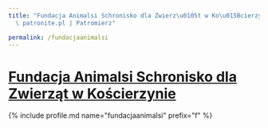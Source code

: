 ```yaml
---
title: "Fundacja Animalsi Schronisko dla Zwierz\u0105t w Ko\u015Bcierzynie | Statystyki\
  \ patronite.pl | Patromierz"

permalink: /fundacjaanimalsi
---
```


# [Fundacja Animalsi Schronisko dla Zwierząt w Kościerzynie](https://patronite.pl/fundacjaanimalsi)

{% include profile.md name="fundacjaanimalsi" prefix="f" %}
